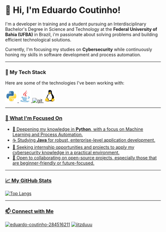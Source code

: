 # 👋 Hi, I'm Eduardo Coutinho!

I'm a developer in training and a student pursuing an Interdisciplinary Bachelor's Degree in Science and Technology at the **Federal University of Bahia (UFBA)** in Brazil, i'm passionate about solving problems and building efficient technological solutions.

Currently, I'm focusing my studies on **Cybersecurity** while continuously honing my skills in software development and process automation.

---

### 🚀 My Tech Stack

Here are some of the technologies I've been working with:

<p align="left">
  <a href="https://www.python.org" target="_blank" rel="noreferrer">
    <img src="https://raw.githubusercontent.com/devicons/devicon/master/icons/python/python-original.svg" alt="python" width="40" height="40"/>
  </a>
  <a href="https://www.java.com" target="_blank" rel="noreferrer">
    <img src="https://raw.githubusercontent.com/devicons/devicon/master/icons/java/java-original.svg" alt="java" width="40" height="40"/>
  </a>
  <a href="https://git-scm.com/" target="_blank" rel="noreferrer">
    <img src="https://www.vectorlogo.zone/logos/git-scm/git-scm-icon.svg" alt="git" width="40" height="40"/>
  </a>
  <a href="https://www.linux.org/" target="_blank" rel="noreferrer">
    <img src="https://raw.githubusercontent.com/devicons/devicon/master/icons/linux/linux-original.svg" alt="linux" width="40" height="40"/>
</p>

---

### 🎯 What I'm Focused On

* 🌱 Deepening my knowledge in **Python**, with a focus on Machine Learning and Process Automation.
* ☕ Studying **Java** for robust, enterprise-level application development.
* 👀 Seeking internship opportunities and projects to apply my cybersecurity knowledge in a practical environment.
* 🤝 Open to collaborating on open-source projects, especially those that are beginner-friendly or future-focused.

---

### 📈 My GitHub Stats

![Top Langs](https://github-readme-stats.vercel.app/api/top-langs/?username=iitzduuu&layout=compact&langs_count=7&theme=dracula)

---
### 📫 Connect with Me

<p align="left">
<a href="https://www.linkedin.com/in/eduardo-coutinho-284516211/" target="blank"><img align="center" src="https://raw.githubusercontent.com/rahuldkjain/github-profile-readme-generator/master/src/images/icons/Social/linked-in-alt.svg" alt="eduardo-coutinho-284516211" height="30" width="40" /></a>
<a href="https://instagram.com/eduardo.ipynb" target="blank"><img align="center" src="https://raw.githubusercontent.com/rahuldkjain/github-profile-readme-generator/master/src/images/icons/Social/instagram.svg" alt="iitzduuu" height="30" width="40" /></a>
</p>
